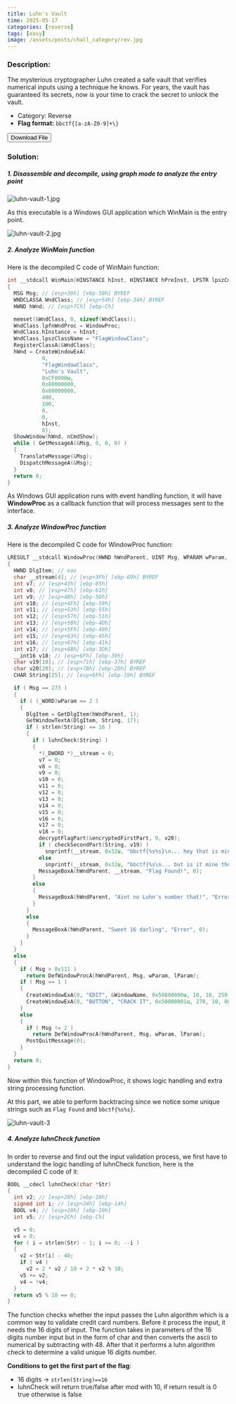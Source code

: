 ```yaml
---
title: Luhn's Vault
time: 2025-05-17
categories: [reverse]
tags: [easy]
image: /assets/posts/chall_category/rev.jpg
---
```


### Description:

The mysterious cryptographer Luhn created a safe vault that verifies numerical inputs using a technique he knows. For years, the vault has guaranteed its secrets, now is your time to crack the secret to unlock the vault. 

- Category: Reverse 
- **Flag format:** `bbctf{[a-zA-Z0-9]+\}`

<button onclick="downloadFile()">Download File</button>

<script>
function downloadFile() {
    const link = document.createElement('a');
    link.href = 'https://github.com/0x251e-challenge/challenges/raw/main/union-depository/reverse/luhn-vault/luhn-vault.exe';
    link.download = 'luhn-vault.exe';
    link.click();
}
</script>

### Solution:

##### 1. Disassemble and decompile, using graph mode to analyze the entry point

![luhn-vault-1.jpg](/assets/posts/chall-writeup-img/luhn-vault/luhn-vault-1.jpg) 

As this executable is a Windows GUI application which WinMain is the entry point. 

![luhn-vault-2.jpg](/assets/posts/chall-writeup-img/luhn-vault/luhn-vault-2.jpg) 

##### 2. Analyze WinMain function 

Here is the decompiled C code of WinMain function:

```c 
int __stdcall WinMain(HINSTANCE hInst, HINSTANCE hPreInst, LPSTR lpszCmdLine, int nCmdShow)
{
  MSG Msg; // [esp+38h] [ebp-50h] BYREF
  WNDCLASSA WndClass; // [esp+54h] [ebp-34h] BYREF
  HWND hWnd; // [esp+7Ch] [ebp-Ch]

  memset(&WndClass, 0, sizeof(WndClass));
  WndClass.lpfnWndProc = WindowProc;
  WndClass.hInstance = hInst;
  WndClass.lpszClassName = "FlagWindowClass";
  RegisterClassA(&WndClass);
  hWnd = CreateWindowExA(
           0,
           "FlagWindowClass",
           "Luhn's Vault",
           0xCF0000u,
           0x80000000,
           0x80000000,
           400,
           100,
           0,
           0,
           hInst,
           0);
  ShowWindow(hWnd, nCmdShow);
  while ( GetMessageA(&Msg, 0, 0, 0) )
  {
    TranslateMessage(&Msg);
    DispatchMessageA(&Msg);
  }
  return 0;
}
```
As Windows GUI application runs with event handling function, it will have **WindowProc** as a callback function that will process messages sent to the interface. 

##### 3. Analyze WindowProc function

Here is the decompiled C code for WindowProc function:

```c 
LRESULT __stdcall WindowProc(HWND hWndParent, UINT Msg, WPARAM wParam, LPARAM lParam)
{
  HWND DlgItem; // eax
  char __stream[4]; // [esp+3Fh] [ebp-69h] BYREF
  int v7; // [esp+43h] [ebp-65h]
  int v8; // [esp+47h] [ebp-61h]
  int v9; // [esp+4Bh] [ebp-5Dh]
  int v10; // [esp+4Fh] [ebp-59h]
  int v11; // [esp+53h] [ebp-55h]
  int v12; // [esp+57h] [ebp-51h]
  int v13; // [esp+5Bh] [ebp-4Dh]
  int v14; // [esp+5Fh] [ebp-49h]
  int v15; // [esp+63h] [ebp-45h]
  int v16; // [esp+67h] [ebp-41h]
  int v17; // [esp+6Bh] [ebp-3Dh]
  __int16 v18; // [esp+6Fh] [ebp-39h]
  char v19[10]; // [esp+71h] [ebp-37h] BYREF
  char v20[20]; // [esp+7Bh] [ebp-2Dh] BYREF
  CHAR String[25]; // [esp+8Fh] [ebp-19h] BYREF

  if ( Msg == 273 )
  {
    if ( (_WORD)wParam == 2 )
    {
      DlgItem = GetDlgItem(hWndParent, 1);
      GetWindowTextA(DlgItem, String, 17);
      if ( strlen(String) == 16 )
      {
        if ( luhnCheck(String) )
        {
          *(_DWORD *)__stream = 0;
          v7 = 0;
          v8 = 0;
          v9 = 0;
          v10 = 0;
          v11 = 0;
          v12 = 0;
          v13 = 0;
          v14 = 0;
          v15 = 0;
          v16 = 0;
          v17 = 0;
          v18 = 0;
          decryptFlagPart(&encryptedFirstPart, 9, v20);
          if ( checkSecondPart(String, v19) )
            snprintf(__stream, 0x32u, "bbctf{%s%s}\n... hey that is mine!!!", v20, v19);
          else
            snprintf(__stream, 0x32u, "bbctf{%s\n... but is it mine thou ???", v20);
          MessageBoxA(hWndParent, __stream, "Flag Found!", 0);
        }
        else
        {
          MessageBoxA(hWndParent, "Aint no Luhn's number that!", "Error", 0);
        }
      }
      else
      {
        MessageBoxA(hWndParent, "Sweet 16 darling", "Error", 0);
      }
    }
  }
  else
  {
    if ( Msg > 0x111 )
      return DefWindowProcA(hWndParent, Msg, wParam, lParam);
    if ( Msg == 1 )
    {
      CreateWindowExA(0, "EDIT", &WindowName, 0x50800080u, 10, 10, 250, 25, hWndParent, (HMENU)1, 0, 0);
      CreateWindowExA(0, "BUTTON", "CRACK IT", 0x50000001u, 270, 10, 80, 25, hWndParent, (HMENU)2, 0, 0);
    }
    else
    {
      if ( Msg != 2 )
        return DefWindowProcA(hWndParent, Msg, wParam, lParam);
      PostQuitMessage(0);
    }
  }
  return 0;
}
```

Now within this function of WindowProc, it shows logic handling and extra string processing function. 

At this part, we able to perform backtracing since we notice some unique strings such as `Flag Found` and `bbctf{%s%s}`. 

![luhn-vault-3](/assets/posts/chall-writeup-img/luhn-vault/luhn-vault-3.jpg) 

##### 4. Analyze luhnCheck function 

In order to reverse and find out the input validation process, we first have to understand the logic handling of luhnCheck function, here is the decompiled C code of it:

```c 
BOOL __cdecl luhnCheck(char *Str)
{
  int v2; // [esp+20h] [ebp-18h]
  signed int i; // [esp+24h] [ebp-14h]
  BOOL v4; // [esp+28h] [ebp-10h]
  int v5; // [esp+2Ch] [ebp-Ch]

  v5 = 0;
  v4 = 0;
  for ( i = strlen(Str) - 1; i >= 0; --i )
  {
    v2 = Str[i] - 48;
    if ( v4 )
      v2 = 2 * v2 / 10 + 2 * v2 % 10;
    v5 += v2;
    v4 = !v4;
  }
  return v5 % 10 == 0;
}
```

The function checks whether the input passes the Luhn algorithm which is a common way to validate credit card numbers. Before it process the input, it needs the 16 digits of input. The function takes in parameters of the 16 digits number input but in the form of char and then converts the ascii to numerical by subtracting with 48. After that it performs a luhn algorithm check to determine a valid unique 16 digits number. 

**Conditions to get the first part of the flag**:
- 16 digits -> `strlen(String)==16`
- luhnCheck will return true/false after mod with 10, if return result is 0 true otherwise is false


